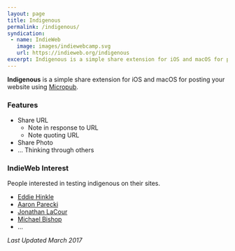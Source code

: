 ```yaml
---
layout: page
title: Indigenous
permalink: /indigenous/
syndication:
 - name: IndieWeb
   image: images/indiewebcamp.svg
   url: https://indieweb.org/indigenous
excerpt: Indigenous is a simple share extension for iOS and macOS for posting your website using Micropub.
---
```

**Indigenous** is a simple share extension for iOS and macOS for posting your website using [Micropub](https://indieweb.org/micropub).

### Features
* Share URL
    * Note in response to URL
    * Note quoting URL
* Share Photo
* ... Thinking through others

### IndieWeb Interest
People interested in testing indigenous on their sites.

* [Eddie Hinkle](http://eddiehinkle.com)
* [Aaron Parecki](https://aaronparecki.com/)
* [Jonathan LaCour](https://cleverdevil.io)
* [Michael Bishop](https://miklb.com)
* ...


_Last Updated March 2017_